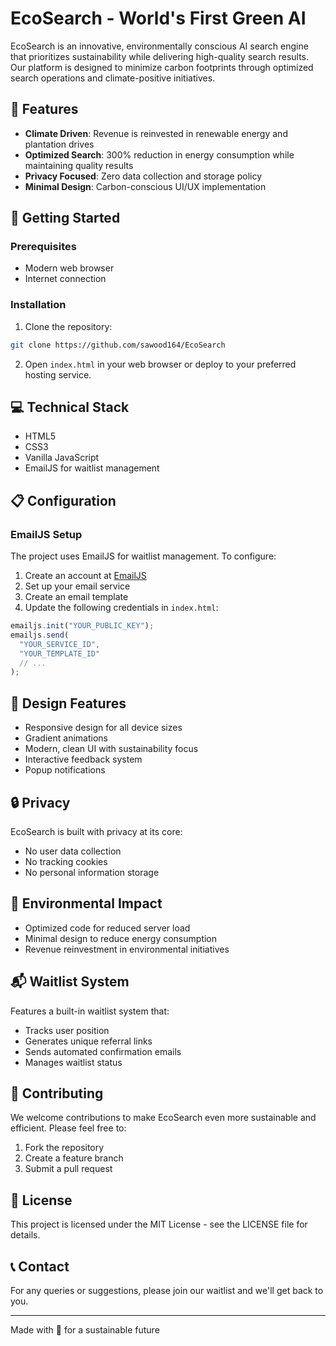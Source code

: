 # EcoSearch - World's First Green AI

EcoSearch is an innovative, environmentally conscious AI search engine that prioritizes sustainability while delivering high-quality search results. Our platform is designed to minimize carbon footprints through optimized search operations and climate-positive initiatives.

## 🌱 Features

- **Climate Driven**: Revenue is reinvested in renewable energy and plantation drives
- **Optimized Search**: 300% reduction in energy consumption while maintaining quality results
- **Privacy Focused**: Zero data collection and storage policy
- **Minimal Design**: Carbon-conscious UI/UX implementation

## 🚀 Getting Started

### Prerequisites

- Modern web browser
- Internet connection

### Installation

1. Clone the repository:

```bash
git clone https://github.com/sawood164/EcoSearch
```

2. Open `index.html` in your web browser or deploy to your preferred hosting service.

## 💻 Technical Stack

- HTML5
- CSS3
- Vanilla JavaScript
- EmailJS for waitlist management

## 📋 Configuration

### EmailJS Setup

The project uses EmailJS for waitlist management. To configure:

1. Create an account at [EmailJS](https://www.emailjs.com/)
2. Set up your email service
3. Create an email template
4. Update the following credentials in `index.html`:

```javascript
emailjs.init("YOUR_PUBLIC_KEY");
emailjs.send(
  "YOUR_SERVICE_ID",
  "YOUR_TEMPLATE_ID"
  // ...
);
```

## 🎨 Design Features

- Responsive design for all device sizes
- Gradient animations
- Modern, clean UI with sustainability focus
- Interactive feedback system
- Popup notifications

## 🔒 Privacy

EcoSearch is built with privacy at its core:

- No user data collection
- No tracking cookies
- No personal information storage

## 🌿 Environmental Impact

- Optimized code for reduced server load
- Minimal design to reduce energy consumption
- Revenue reinvestment in environmental initiatives

## 📬 Waitlist System

Features a built-in waitlist system that:

- Tracks user position
- Generates unique referral links
- Sends automated confirmation emails
- Manages waitlist status

## 🤝 Contributing

We welcome contributions to make EcoSearch even more sustainable and efficient. Please feel free to:

1. Fork the repository
2. Create a feature branch
3. Submit a pull request

## 📄 License

This project is licensed under the MIT License - see the LICENSE file for details.

## 📞 Contact

For any queries or suggestions, please join our waitlist and we'll get back to you.

---

Made with 💚 for a sustainable future
